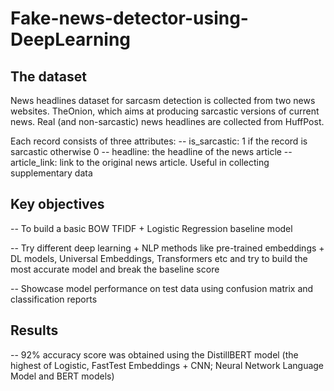 # Fake-news-detector-using-DeepLearning

## The dataset
News headlines dataset for sarcasm detection is collected from two news websites. TheOnion, which aims at producing sarcastic versions of current news. Real (and non-sarcastic) news headlines are collected from HuffPost.

Each record consists of three attributes:
-- is_sarcastic: 1 if the record is sarcastic otherwise 0
-- headline: the headline of the news article
-- article_link: link to the original news article. Useful in collecting supplementary data

## Key objectives
-- To build a basic BOW TFIDF + Logistic Regression baseline model 

-- Try different deep learning + NLP methods like pre-trained embeddings + DL models, Universal Embeddings, Transformers etc and try to build the most accurate model and break the baseline score

-- Showcase model performance on test data using confusion matrix and classification reports
## Results 
-- 92% accuracy score was obtained using the DistillBERT model (the highest of Logistic, FastTest Embeddings + CNN; Neural Network Language Model and BERT models) 
